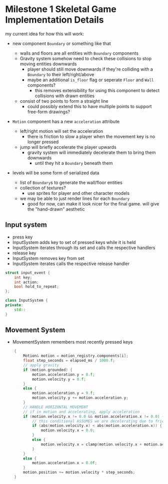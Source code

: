 # Milestone 1 Skeletal Game Implementation Details

my current idea for how this will work:

- new component `Boundary` or something like that
	- walls and floors are all entities with `Boundary` components
	- Gravity system somehow need to check these collisions to stop moving entities downwards
		- player should still move downwards if they're colliding with a `Boundary` to their left/right/above
		- maybe an additional `is_floor` flag or seperate `Floor` and `Wall` components? 
			- this removes extensibility for using this component to detect collisions with drawn entities
	- consist of two points to form a straight line
		- could possibly extend this to have multiple points to support free-form drawings?

- `Motion` component has a new `acceleration` attribute
	- left/right motion will set the acceleration
		- there is friction to slow a player when the movement key is no longer pressed
	- jump will briefly accelerate the player upwards
		- gravity system will immediately decelerate them to bring them downwards
			- until they hit a `Boundary` beneath them

- levels will be some form of serialized data 
	- list of `Boundary`s to generate the wall/floor entities
	- collection of textures?
		- use sprites for player and other character models
	- we may be able to just render lines for each `Boundary` 
		- good for now, can make it look nicer for the final game. will give the "hand-drawn" aesthetic

## Input system
- press key
- InputSystem adds key to set of pressed keys while it is held
- InputSystem iterates through its set and calls the respective handlers
- release key
- InputSystem removes key from set
- InputSystem iterates calls the respective release handler
```cpp
struct input_event {
	int key;
	int action;
	bool hold_to_repeat;
};

class InputSystem {
private:
	std::
}
```
## Movement System
- MovementSystem remembers most recently pressed keys
```cpp
	{
		Motion& motion = motion_registry.components[i];
		float step_seconds = elapsed_ms / 1000.f;
		// apply gravity
		if (motion.grounded) {
			motion.acceleration.y = 0.f;
			motion.velocity.y = 0.f;
		}
		else {
			motion.acceleration.y = 9.f;
			motion.velocity.y += motion.acceleration.y;
		}
		// HANDLE HORIZONTAL MOVEMENT
		// if in motion and accelerating, apply acceleration
		if (motion.velocity.x != 0.0 && motion.acceleration.x != 0.0) {
			// this conditional ASSUMES we are decelerating due to friction, and should stop at 0
			if (abs(motion.velocity.x) < abs(motion.acceleration.x)) {
				motion.velocity.x = 0.0;
			}
			else {
				motion.velocity.x = clamp(motion.velocity.x + motion.acceleration.x, -TERMINAL_VELOCITY, TERMINAL_VELOCITY);
			}
		}
		else {
			motion.acceleration.x = 0.0f;
		}
		motion.position += motion.velocity * step_seconds;
	}